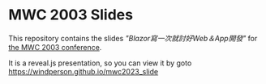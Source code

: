 # MWC 2003 Slides

This repository contains the slides *"Blazor寫一次就討好Web＆App開發"* for [the MWC 2003 conference](https://modernweb.tw/2023/session-page/2420).

It is a reveal.js presentation, so you can view it by goto <https://windperson.github.io/mwc2023_slide>